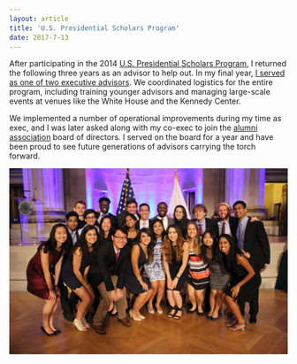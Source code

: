```yaml
---
layout: article
title: 'U.S. Presidential Scholars Program'
date: 2017-7-13
---
```


After participating in the 2014 <a href="https://en.wikipedia.org/wiki/Presidential_Scholars_Program" target="_blank">U.S. Presidential Scholars Program</a>, I returned the following three years as an advisor to help out. In my final year, <a href="https://blog.ed.gov/2017/07/the-ability-to-inspire/" target="_blank">I served as one of two executive advisors</a>. We coordinated logistics for the entire program, including training younger advisors and managing large-scale events at venues like the White House and the Kennedy Center.

We implemented a number of operational improvements during my time as exec, and I was later asked along with my co-exec to join the <a href="https://www.presidentialscholars.org/" target="_blank">alumni association</a> board of directors. I served on the board for a year and have been proud to see future generations of advisors carrying the torch forward.  

![The NRP17 Crew][crew]




[crew]: /img/archive/prez-crew.jpg#L

